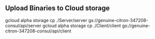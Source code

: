 
## Upload Binaries to Cloud storage
gcloud alpha storage cp ./Server/server gs://genuine-citron-347208-consul/api/server
gcloud alpha storage cp ./Client/client gs://genuine-citron-347208-consul/api/client